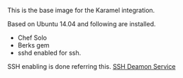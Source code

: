 This is the base image for the Karamel integration.

Based on Ubuntu 14.04  and following are installed.

* Chef Solo
* Berks gem
* sshd enabled for ssh.

SSH enabling is done referring this. [SSH Deamon Service](https://docs.docker.com/engine/examples/running_ssh_service/)
